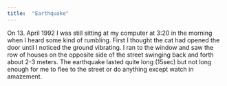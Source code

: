 ```yaml
---
title:  "Earthquake"
---
```


On 13. April 1992 I was still sitting at my computer at 3:20 in the morning when I heard some kind of rumbling. First I thought the cat had opened the door until I noticed the ground vibrating. I ran to the window and saw the row of houses on the opposite side of the street swinging back and forth about 2-3 meters. The earthquake lasted quite long (15sec) but not long enough for me to flee to the street or do anything except watch in amazement.